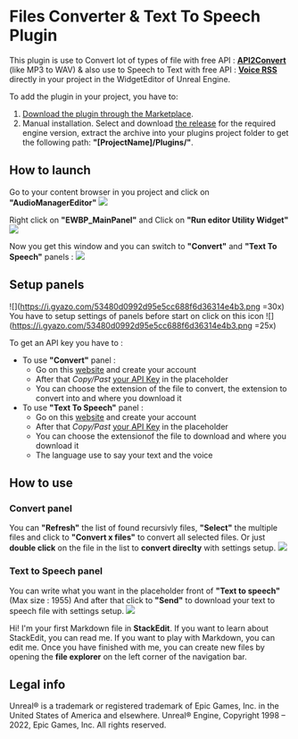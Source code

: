 # Files Converter & Text To Speech Plugin

This plugin is use to Convert lot of types of file with free API : **[API2Convert](https://www.api2convert.com/)** (like MP3 to WAV) & also use to Speech to Text with free API : **[Voice RSS](https://www.voicerss.org/)** directly in your project in the WidgetEditor of Unreal Engine.


To add the plugin in your project, you have to: 
 1. [Download the plugin through the Marketplace](https://www.unrealengine.com/marketplace/product/runtime-files-downloader).
 2. Manual installation. Select and download [the release](https://github.com/Louis-GRANGE/PluginUE-Files-Converter-Text-To-Speech/releases) for the required engine version, extract the archive into your plugins project folder to get the following path:  **"[ProjectName]/Plugins/"**.

## How to launch
Go to your content browser in you project and click on **"AudioManagerEditor"**
![](https://i.gyazo.com/42171487b0d5d81879aa3805c37c9610.png)

Right click on **"EWBP_MainPanel"** and Click on **"Run editor Utility Widget"**
![](https://i.gyazo.com/0c9bee52ea0a975620e370b199011ec9.png)

Now you get this window and you can switch to **"Convert"** and **"Text To Speech"** panels :
![](https://i.gyazo.com/0bfa16df1086d3efad6663637f1a6d75.png)

## Setup panels
![](https://i.gyazo.com/53480d0992d95e5cc688f6d36314e4b3.png =30x)
You have to setup settings of panels before start on click on this icon ![](https://i.gyazo.com/53480d0992d95e5cc688f6d36314e4b3.png =25x)

To get an API key you have to :
 - To use **"Convert"** panel :
	 - Go on this [website](https://account.api2convert.com/user/apikeys) and create your account
	 - After that *Copy/Past* [your API Key](https://account.api2convert.com/user/apikeys) in the placeholder
	 - You can choose the extension of the file to convert, the extension to convert into and where you download it
 - To use **"Text To Speech"** panel :
	 - Go on this [website](https://www.voicerss.org/personel) and create your account
	 - After that *Copy/Past* [your API Key](https://www.voicerss.org/personel) in the placeholder
	 - You can choose the extensionof the file to download and where you download it
	 - The language use to say your text and the voice
	 

## How to use
### Convert panel
You can **"Refresh"** the list of found recursivly files, **"Select"** the multiple files and click to **"Convert x files"** to convert all selected files. Or just **double click** on the file in the list to **convert direclty** with settings setup.
![](https://i.gyazo.com/663aaf261f7887dccc7c78f6f0c77aca.png)

### Text to Speech panel
You can write what you want in the placeholder front of **"Text to speech"** (Max size : 1955)
And after that click to **"Send"** to download your text to speech file with settings setup.
![](https://i.gyazo.com/fbb3e7a7cc19aff8d91c6d15662fbfbb.png)


	 
Hi! I'm your first Markdown file in **StackEdit**. If you want to learn about StackEdit, you can read me. If you want to play with Markdown, you can edit me. Once you have finished with me, you can create new files by opening the **file explorer** on the left corner of the navigation bar.

## Legal info
Unreal® is a trademark or registered trademark of Epic Games, Inc. in the United States of America and elsewhere.
Unreal® Engine, Copyright 1998 – 2022, Epic Games, Inc. All rights reserved.
